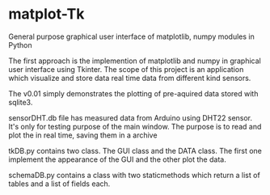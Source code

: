 # matplot-Tk
General purpose graphical user interface of matplotlib, numpy modules in Python

The first approach is the implemention of matplotlib and numpy in graphical user interface using Tkinter. The scope of this
project is an application which visualize and store data real time data from different kind sensors.

The v0.01 simply demonstrates the plotting of pre-aquired data stored with sqlite3.


sensorDHT.db file has measured data from Arduino using DHT22 sensor. It's only for testing purpose of the main window.
The purpose is to read and plot the in real time, saving them in a archive

tkDB.py contains two class. The GUI class and the DATA class. The first one implement the appearance of the GUI and the other
plot the data.

schemaDB.py contains a class with two staticmethods which return a list of tables and a list of fields each.
